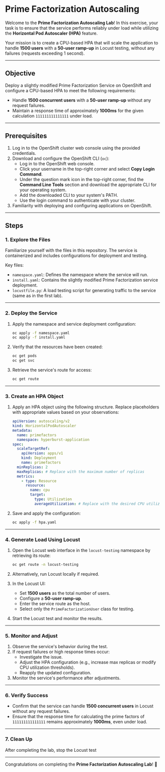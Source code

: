 # Prime Factorization Autoscaling

Welcome to the **Prime Factorization Autoscaling Lab**! In this exercise, your task is to ensure that the service performs reliably under load while utilizing the **Horizontal Pod Autoscaler (HPA)** feature.

Your mission is to create a CPU-based HPA that will scale the application to handle **1500 users** with a **50-user ramp-up** in Locust testing, without any failures (requests exceeding 1 second).

---

## Objective

Deploy a slightly modified Prime Factorization Service on OpenShift and configure a CPU-based HPA to meet the following requirements:
- Handle **1500 concurrent users** with a **50-user ramp-up** without any request failures.
- Maintain a response time of approximately **1000ms** for the given calculation `111111111111111` under load.

---

## Prerequisites

1. Log in to the OpenShift cluster web console using the provided credentials.
2. Download and configure the OpenShift CLI (`oc`):
   - Log in to the OpenShift web console.
   - Click your username in the top-right corner and select **Copy Login Command**.
   - Under the question mark icon in the top-right corner, find the **Command Line Tools** section and download the appropriate CLI for your operating system.
   - Add the downloaded CLI to your system's PATH.
   - Use the login command to authenticate with your cluster.
3. Familiarity with deploying and configuring applications on OpenShift.

---

## Steps

### 1. Explore the Files
Familiarize yourself with the files in this repository. The service is containerized and includes configurations for deployment and testing.

Key files:
- `namespace.yaml`: Defines the namespace where the service will run.
- `install.yaml`: Contains the slightly modified Prime Factorization service deployment.
- `locustfile.py`: A load testing script for generating traffic to the service (same as in the first lab).

---

### 2. Deploy the Service
1. Apply the namespace and service deployment configuration:

    ```bash
    oc apply -f namespace.yaml
    oc apply -f install.yaml
    ```

2. Verify that the resources have been created:

    ```bash
    oc get pods
    oc get svc
    ```

3. Retrieve the service's route for access:

    ```bash
    oc get route
    ```

---

### 3. Create an HPA Object
1. Apply an HPA object using the following structure. Replace placeholders with appropriate values based on your observations:

    ```yaml
    apiVersion: autoscaling/v2
    kind: HorizontalPodAutoscaler
    metadata:
      name: primefactors
      namespace: hyperburst-application
    spec:
      scaleTargetRef:
        apiVersion: apps/v1
        kind: Deployment
        name: primefactors
      minReplicas: 2
      maxReplicas: # Replace with the maximum number of replicas
      metrics:
        - type: Resource
          resource:
            name: cpu
            target:
              type: Utilization
              averageUtilization: # Replace with the desired CPU utilization percentage
    ```

2. Save and apply the configuration:

    ```bash
    oc apply -f hpa.yaml
    ```

---

### 4. Generate Load Using Locust
1. Open the Locust web interface in the `locust-testing` namespace by retrieving its route:

    ```bash
    oc get route -n locust-testing
    ```

2. Alternatively, run Locust locally if required.

3. In the Locust UI:
   - Set **1500 users** as the total number of users.
   - Configure a **50-user ramp-up**.
   - Enter the service route as the host.
   - Select only the `PrimeFactorizationUser` class for testing.

4. Start the Locust test and monitor the results.

---

### 5. Monitor and Adjust
1. Observe the service's behavior during the test.
2. If request failures or high response times occur:
   - Investigate the issue.
   - Adjust the HPA configuration (e.g., increase max replicas or modify CPU utilization thresholds).
   - Reapply the updated configuration.
3. Monitor the service's performance after adjustments.

---

### 6. Verify Success
- Confirm that the service can handle **1500 concurrent users** in Locust without any request failures.
- Ensure that the response time for calculating the prime factors of `111111111111111` remains approximately **1000ms**, even under load.

---

### 7. Clean Up
After completing the lab, stop the Locust test

---

Congratulations on completing the **Prime Factorization Autoscaling Lab**! 🎉
